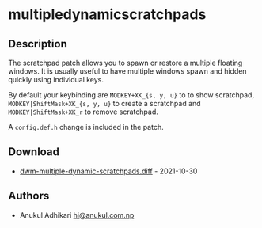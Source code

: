 multipledynamicscratchpads
==========

Description
-----------
The scratchpad patch allows you to spawn or restore a multiple floating windows.
It is usually useful to have multiple windows spawn and hidden quickly using individual keys.

By default your keybinding are `MODKEY+XK_{s, y, u}` to to show scratchpad,
`MODKEY|ShiftMask+XK_{s, y, u}` to create a scratchpad and 
`MODKEY|ShiftMask+XK_r` to remove scratchpad.

A `config.def.h` change is included in the patch.

Download
--------
* [dwm-multiple-dynamic-scratchpads.diff](dwm-multiple-dynamic-scratchpads.diff) - 2021-10-30

Authors
-------
* Anukul Adhikari <hi@anukul.com.np> 
